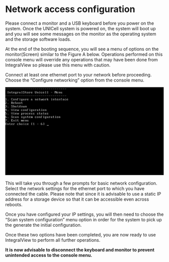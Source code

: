 # Network access configuration

Please connect a monitor and a USB keyboard before you power on the system. Once the UNICell system is powered on, the system will boot up and you will see some messages on the monitor as the operating system and the storage software loads. 

At the end of the booting sequence, you will see a menu of options on the monitor(Screen) similar to the Figure A below. Operations performed on this console menu will override any operations that may have been done from IntegralView so please use this menu with caution.


Connect at least one ethernet port to your network before proceeding. Choose the “Configure networking” option from the console menu.

![Console Menu](2.png)

This will take you through a few prompts for basic network configuration.  Select the network settings for the ethernet port to which you have connected the cable. Please note that since it is advisable to use a static IP address for a storage device so that it can be accessible even across reboots.

Once you have configured your IP settings, you will then need to choose the “Scan system configuration” menu option in order for the system to pick up the generate the initial configuration.


Once these two options have been completed, you are now ready to use IntegralView to perform all further operations. 

**It is now advisable to disconnect the keyboard and monitor to prevent unintended access to the console menu.**